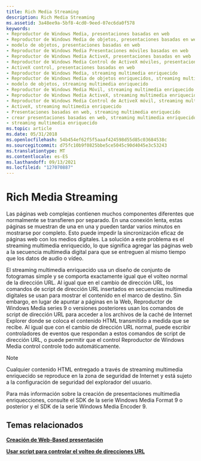 ```yaml
---
title: Rich Media Streaming
description: Rich Media Streaming
ms.assetid: 3a48ee9a-5bf8-4cd0-9eed-07ec6da0f578
keywords:
- Reproductor de Windows Media, presentaciones basadas en web
- Reproductor de Windows Media de objetos, presentaciones basadas en web
- modelo de objetos, presentaciones basadas en web
- Reproductor de Windows Media Presentaciones móviles basadas en web
- Reproductor de Windows Media ActiveX, presentaciones basadas en web
- Reproductor de Windows Media Control de ActiveX móviles, presentaciones basadas en web
- ActiveX control, presentaciones basadas en web
- Reproductor de Windows Media, streaming multimedia enriquecido
- Reproductor de Windows Media de objetos enriquecidos, streaming multimedia enriquecido
- modelo de objetos, streaming multimedia enriquecido
- Reproductor de Windows Media Móvil, streaming multimedia enriquecido
- Reproductor de Windows Media ActiveX, streaming multimedia enriquecido
- Reproductor de Windows Media Control de ActiveX móvil, streaming multimedia enriquecido
- ActiveX, streaming multimedia enriquecido
- Presentaciones basadas en web, streaming multimedia enriquecido
- crear presentaciones basadas en web, streaming multimedia enriquecido
- streaming multimedia enriquecido
ms.topic: article
ms.date: 05/31/2018
ms.openlocfilehash: 54b454ef62f5f5aaaf424598d55d85c03684538c
ms.sourcegitcommit: d75fc10b9f0825bbe5ce5045c90d4045e3c53243
ms.translationtype: MT
ms.contentlocale: es-ES
ms.lasthandoff: 09/13/2021
ms.locfileid: "127070887"
---
```

# <a name="rich-media-streaming"></a>Rich Media Streaming

Las páginas web complejas contienen muchos componentes diferentes que normalmente se transfieren por separado. En una conexión lenta, estas páginas se muestran de una en una y pueden tardar varios minutos en mostrarse por completo. Esto puede impedir la sincronización eficaz de páginas web con los medios digitales. La solución a este problema es el streaming multimedia enriquecido, lo que significa agregar las páginas web a la secuencia multimedia digital para que se entreguen al mismo tiempo que los datos de audio o vídeo.

El streaming multimedia enriquecido usa un diseño de conjunto de fotogramas simple y se comporta exactamente igual que el volteo normal de la dirección URL. Al igual que en el cambio de dirección URL, los comandos de script de dirección URL insertados en secuencias multimedia digitales se usan para mostrar el contenido en el marco de destino. Sin embargo, en lugar de apuntar a páginas en la Web, Reproductor de Windows Media series 9 o versiones posteriores usan los comandos de script de dirección URL para acceder a los archivos de la caché de Internet Explorer donde se coloca el contenido HTML transmitido a medida que se recibe. Al igual que con el cambio de dirección URL normal, puede escribir controladores de eventos que respondan a estos comandos de script de dirección URL, o puede permitir que el control Reproductor de Windows Media control controle todo automáticamente.

> [!Note]  
> Cualquier contenido HTML entregado a través de streaming multimedia enriquecido se reproduce en la zona de seguridad de Internet y está sujeto a la configuración de seguridad del explorador del usuario.

 

Para más información sobre la creación de presentaciones multimedia enriquecciones, consulte el SDK de la serie Windows Media Format 9 o posterior y el SDK de la serie Windows Media Encoder 9.

## <a name="related-topics"></a>Temas relacionados

<dl> <dt>

[**Creación de Web-Based presentación**](creating-web-based-presentations.md)
</dt> <dt>

[**Usar script para controlar el volteo de direcciones URL**](using-script-to-control-url-flipping.md)
</dt> </dl>

 

 




